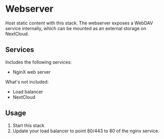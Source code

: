 Webserver
=========
Host static content with this stack. The webserver exposes a WebDAV service internally, which can be mounted as an 
external storage on NextCloud.

Services
--------
Includes the following services:
- NginX web server

What's not included:
- Load balancer
- NextCloud

Usage
-----
1. Start this stack
2. Update your load balancer to point 80/443 to 80 of the nginx service.
